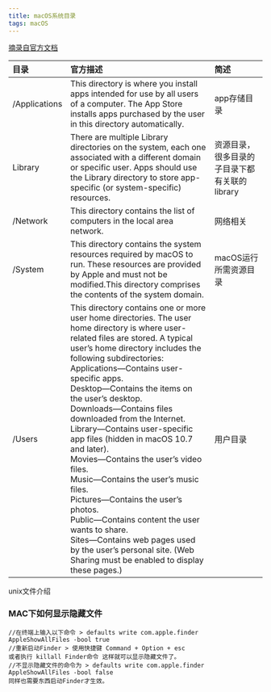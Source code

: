 ```yaml
---
title: macOS系统目录
tags: macOS
---
```

[摘录自官方文档](https://developer.apple.com/library/archive/documentation/FileManagement/Conceptual/FileSystemProgrammingGuide/FileSystemOverview/FileSystemOverview.html#/)

| 目录       | 官方描述    | 简述 |
| :------------- | :------------- | :------------- |
|/Applications | This directory is where you install apps intended for use by all users of a computer. The App Store installs apps purchased by the user in this directory automatically.   |app存储目录|
|Library | There are multiple Library directories on the system, each one associated with a different domain or specific user. Apps should use the Library directory to store app-specific (or system-specific) resources. |资源目录，很多目录的子目录下都有关联的library|
|/Network | This directory contains the list of computers in the local area network.  |网络相关|
|/System   | This directory contains the system resources required by macOS to run. These resources are provided by Apple and must not be modified.This directory comprises the contents of the system domain.  |macOS运行所需资源目录|
|/Users  | This directory contains one or more user home directories. The user home directory is where user-related files are stored. A typical user’s home directory includes the following subdirectories:</br>Applications—Contains user-specific apps.</br>Desktop—Contains the items on the user’s desktop.</br>Downloads—Contains files downloaded from the Internet.</br>Library—Contains user-specific app files (hidden in macOS 10.7 and later).</br>Movies—Contains the user’s video files.</br>Music—Contains the user’s music files.</br>Pictures—Contains the user’s photos.</br>Public—Contains content the user wants to share.</br>Sites—Contains web pages used by the user’s personal site. (Web Sharing must be enabled to display these pages.)  |用户目录 |
unix文件介绍


###  MAC下如何显示隐藏文件
```
//在终端上输入以下命令 > defaults write com.apple.finder AppleShowAllFiles -bool true
//重新启动Finder > 使用快捷键 Command + Option + esc
或者执行 killall Finder命令 这样就可以显示隐藏文件了。
//不显示隐藏文件的命令为 > defaults write com.apple.finder AppleShowAllFiles -bool false
同样也需要东西启动Finder才生效。
```
